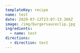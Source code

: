 ```yaml
---
templateKey: recipe
name: test
date: 2020-07-12T23:07:13.266Z
image: /img/burgersauceclip.jpg
ingredients:
  - name: test
directions:
  - direction: test
---
```

